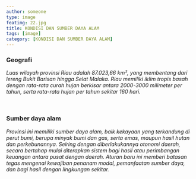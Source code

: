 ```yaml
---
author: someone
type: image
featimg: 22.jpg
title: KONDISI DAN SUMBER DAYA ALAM
tags: [image]
category: [KONDISI DAN SUMBER DAYA ALAM]
---
```

### Geografi
_Luas wilayah provinsi Riau adalah 87.023,66 km², yang membentang dari lereng Bukit Barisan hingga
 Selat Malaka. Riau memiliki iklim tropis basah dengan rata-rata curah hujan berkisar antara 2000-3000
 milimeter per tahun, serta rata-rata hujan per tahun sekitar 160 hari._

<br>

### Sumber daya alam
_Provinsi ini memiliki sumber daya alam, baik kekayaan yang terkandung di perut bumi, berupa minyak
 bumi dan gas, serta emas, maupun hasil hutan dan perkebunannya. Seiring dengan diberlakukannya otonomi
 daerah, secara bertahap mulai diterapkan sistem bagi hasil atau perimbangan keuangan antara pusat dengan
 daerah. Aturan baru ini memberi batasan tegas mengenai kewajiban penanam modal, pemanfaatan sumber daya,
 dan bagi hasil dengan lingkungan sekitar._
